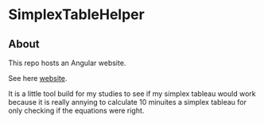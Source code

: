 # SimplexTableHelper

## About

This repo hosts an Angular website. 

See here [website](https://vulrandier.github.io/SimplexTableHelper/).

It is a little tool build for my studies to see if my simplex tableau would work because it is really annying to calculate 10 minuites a simplex tableau for only checking
if the equations were right.
